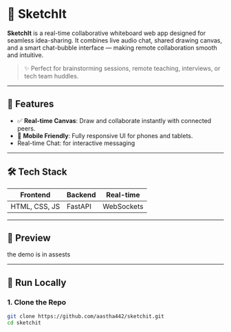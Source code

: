 # 🎨 SketchIt

**SketchIt** is a real-time collaborative whiteboard web app designed for seamless idea-sharing. It combines live audio chat, shared drawing canvas, and a smart chat-bubble interface — making remote collaboration smooth and intuitive.

> ✨ Perfect for brainstorming sessions, remote teaching, interviews, or tech team huddles.

---

## 🚀 Features

- ✅ **Real-time Canvas**: Draw and collaborate instantly with connected peers.
- 📱 **Mobile Friendly**: Fully responsive UI for phones and tablets.
- Real-time Chat: for interactive messaging

---

## 🛠️ Tech Stack

| Frontend     | Backend     | Real-time  |
|--------------|-------------|-------------|
| HTML, CSS, JS | FastAPI     | WebSockets |

---

## 📸 Preview

the demo is in assests 

---

## 🧪 Run Locally

### 1. Clone the Repo
```bash
git clone https://github.com/aastha442/sketchit.git
cd sketchit
